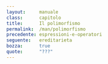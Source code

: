 ```yaml
---
layout:     manuale
class:      capitolo
title:      Il polimorfismo
permalink:  /man/polimorfismo
precedente: espressioni-e-operatori
seguente:   ereditarieta
bozza:      true
quote:      "???"
---
```


<blockquote class="motto">
</blockquote>
